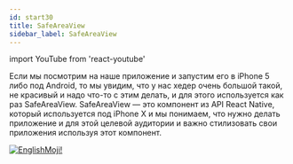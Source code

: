 ```yaml
---
id: start30
title: SafeAreaView
sidebar_label: SafeAreaView
---
```


import YouTube from 'react-youtube'

Если мы посмотрим на наше приложение и запустим его в iPhone 5 либо под Android, то мы увидим, что у нас хедер очень большой такой, не красивый и надо что-то с этим делать, и для этого используется как раз SafeAreaView. SafeAreaView — это компонент из API React Native, который используется под iPhone Х и мы понимаем, что нужно делать приложение и для этой целевой аудитории и важно стилизовать свои приложения используя этот компонент.

<YouTube videoId='8GwKno9vUyo' />

[![EnglishMoji!](/img/logo/englishmoji.png)](https://apps.apple.com/kz/app/englishmoji/id6450254885)
